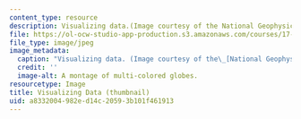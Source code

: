 ```yaml
---
content_type: resource
description: Visualizing data.(Image courtesy of the National Geophysical Data Center.)
file: https://ol-ocw-studio-app-production.s3.amazonaws.com/courses/17-914-international-politics-in-the-new-century-via-simulation-interactive-gaming-and-edutainment-january-iap-2005/a8332004982ed14c20593b101f461913_17-914iap05-th.jpg
file_type: image/jpeg
image_metadata:
  caption: "Visualizing data. (Image courtesy of the\_[National Geophysical Data Center](http://www.ngdc.noaa.gov/).)"
  credit: ''
  image-alt: A montage of multi-colored globes.
resourcetype: Image
title: Visualizing Data (thumbnail)
uid: a8332004-982e-d14c-2059-3b101f461913
---
```

